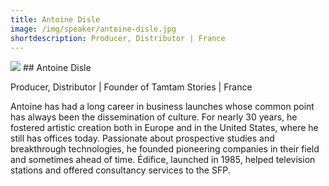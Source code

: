 ```yaml
---
title: Antoine Disle
image: /img/speaker/antoine-disle.jpg
shortdescription: Producer, Distributor | France 
---
```

<img src="/img/speaker/antoine-disle.jpg">
## Antoine Disle

Producer, Distributor | Founder of Tamtam Stories | France

Antoine has had a long career in business launches whose common point has always been the dissemination of culture. For nearly 30 years, he fostered artistic creation both in Europe and in the United States, where he still has offices today. Passionate about prospective studies and breakthrough technologies, he founded pioneering companies in their field and sometimes ahead of time. Édifice, launched in 1985, helped television stations and offered consultancy services to the SFP.